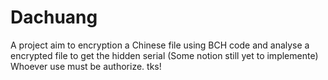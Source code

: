 # Dachuang
A project aim to encryption a Chinese file using BCH code and analyse a encrypted file to get the hidden serial (Some notion still yet to implemente)
Whoever use must be authorize. tks!
